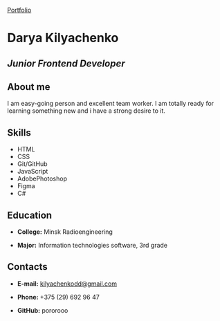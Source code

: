 [Portfolio](https://pororooo.github.io/rsschool-cv/cv)
# **Darya Kilyachenko**
## *Junior Frontend Developer*
## **About me**
I am easy-going person and excellent team worker. I am totally ready for learning something new and i have a strong desire to it.

## **Skills**

* HTML
* CSS
* Git/GitHub
* JavaScript
* AdobePhotoshop
* Figma
* C#

## **Education**

* **College:** Minsk Radioengineering

* **Major:** Information technologies software, 3rd grade

## **Contacts**

* **E-mail:** kilyachenkodd@gmail.com

* **Phone:** +375 (29) 692 96 47

* **GitHub:** pororooo
